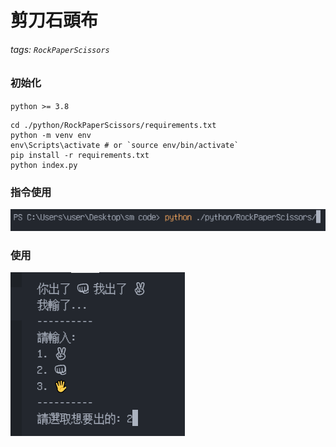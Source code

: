 # 剪刀石頭布

###### tags: `RockPaperScissors`

### 初始化

`python >= 3.8`

```cmd=
cd ./python/RockPaperScissors/requirements.txt
python -m venv env
env\Scripts\activate # or `source env/bin/activate`
pip install -r requirements.txt
python index.py
```

### 指令使用

![指令使用](/.github/docs/images/python/RockPaperScissors/cmd.png)

### 使用

![使用](/.github/docs/images/python/RockPaperScissors/use.png)
